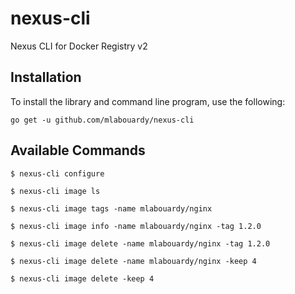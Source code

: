 # nexus-cli
Nexus CLI for Docker Registry v2

## Installation

To install the library and command line program, use the following:

```
go get -u github.com/mlabouardy/nexus-cli
```

## Available Commands

```
$ nexus-cli configure
```

```
$ nexus-cli image ls
```

```
$ nexus-cli image tags -name mlabouardy/nginx
```

```
$ nexus-cli image info -name mlabouardy/nginx -tag 1.2.0
```

```
$ nexus-cli image delete -name mlabouardy/nginx -tag 1.2.0
```

```
$ nexus-cli image delete -name mlabouardy/nginx -keep 4
```

```
$ nexus-cli image delete -keep 4
```
